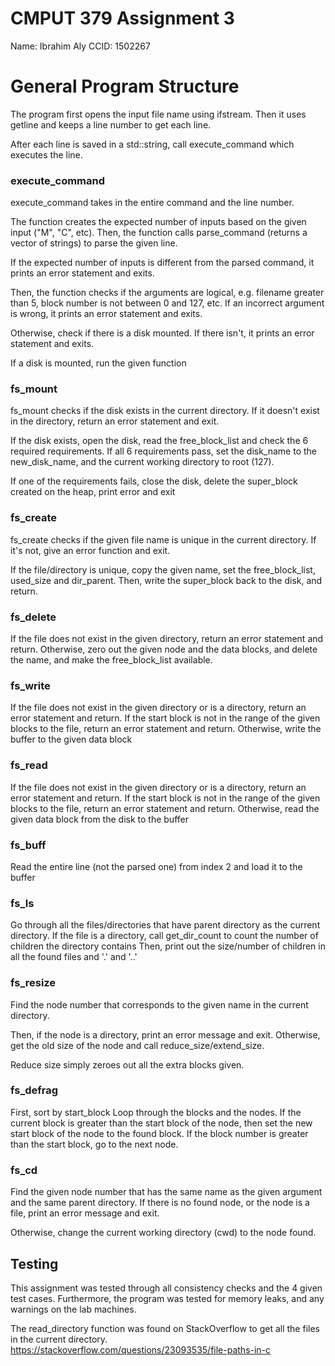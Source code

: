 # CMPUT 379 Assignment 3
Name: Ibrahim Aly
CCID: 1502267

# General Program Structure
The program first opens the input file name using ifstream. Then it uses getline and keeps a line number
to get each line. 

After each line is saved in a std::string, call execute_command which executes the line.

### execute_command
execute_command takes in the entire command and the line number.

The function creates the expected number of inputs based on the given input ("M", "C", etc).
Then, the function calls parse_command (returns a vector of strings) to parse the given line.

If the expected number of inputs is different from the parsed command, it prints an error statement and exits.

Then, the function checks if the arguments are logical, e.g. filename greater than 5, block number is not
between 0 and 127, etc.
If an incorrect argument is wrong, it prints an error statement and exits.

Otherwise, check if there is a disk mounted. If there isn't, it prints an error statement and exits.

If a disk is mounted, run the given function

### fs_mount
fs_mount checks if the disk exists in the current directory. If it doesn't exist in the directory, return
an error statement and exit.

If the disk exists, open the disk, read the free_block_list and check the 6 required requirements.
If all 6 requirements pass, set the disk_name to the new_disk_name, and the current working directory to root
(127).

If one of the requirements fails, close the disk, delete the super_block created on the heap, print error and exit

### fs_create
fs_create checks if the given file name is unique in the current directory. If it's not, give an error function
and exit.

If the file/directory is unique, copy the given name, set the free_block_list, used_size and dir_parent.
Then, write the super_block back to the disk, and return.

### fs_delete
If the file does not exist in the given directory, return an error statement and return. 
Otherwise, zero out the given node and the data blocks, and delete the name, and make the free_block_list
available.

### fs_write
If the file does not exist in the given directory or is a directory, return an error statement and return. 
If the start block is not in the range of the given blocks to the file, return an error statement and return. 
Otherwise, write the buffer to the given data block

### fs_read
If the file does not exist in the given directory or is a directory, return an error statement and return. 
If the start block is not in the range of the given blocks to the file, return an error statement and return. 
Otherwise, read the given data block from the disk to the buffer

### fs_buff
Read the entire line (not the parsed one) from index 2 and load it to the buffer

### fs_ls
Go through all the files/directories that have parent directory as the current directory.
If the file is a directory, call get_dir_count to count the number of children the directory contains
Then, print out the size/number of children in all the found files and '.' and '..'

### fs_resize
Find the node number that corresponds to the given name in the current directory.

Then, if the node is a directory, print an error message and exit.
Otherwise, get the old size of the node and call reduce_size/extend_size. 

Reduce size simply zeroes out all the extra blocks given.

### fs_defrag
First, sort by start_block
Loop through the blocks and the nodes. If the current block is greater than the start block of the node,
then set the new start block of the node to the found block.
If the block number is greater than the start block, go to the next node.

### fs_cd
Find the given node number that has the same name as the given argument and the same parent directory.
If there is no found node, or the node is a file, print an error message and exit.

Otherwise, change the current working directory (cwd) to the node found.


## Testing 
This assignment was tested through all consistency checks and the 4 given test cases.
Furthermore, the program was tested for memory leaks, and any warnings on the lab machines.

The read_directory function was found on StackOverflow to get all the files in the current directory.
https://stackoverflow.com/questions/23093535/file-paths-in-c